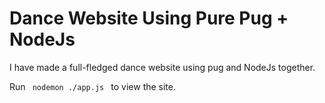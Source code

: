 # Dance Website Using Pure Pug + NodeJs 

I have made a full-fledged dance website using pug and NodeJs together.  

Run <code> nodemon ./app.js </code> to view the site. 